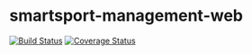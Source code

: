 # smartsport-management-web
[![Build Status](https://travis-ci.org/xunyijia/smartsport-management-web.svg?branch=dev)](https://travis-ci.org/xunyijia/smartsport-management-web)
[![Coverage Status](https://coveralls.io/repos/github/xunyijia/smartsport-management-web/badge.svg?branch=dev)](https://coveralls.io/github/xunyijia/smartsport-management-web?branch=dev)

